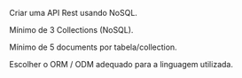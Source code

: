 Criar uma API Rest usando NoSQL.

Mínimo de 3 Collections (NoSQL).

Mínimo de 5 documents por tabela/collection.

Escolher o ORM / ODM adequado para a linguagem utilizada.
